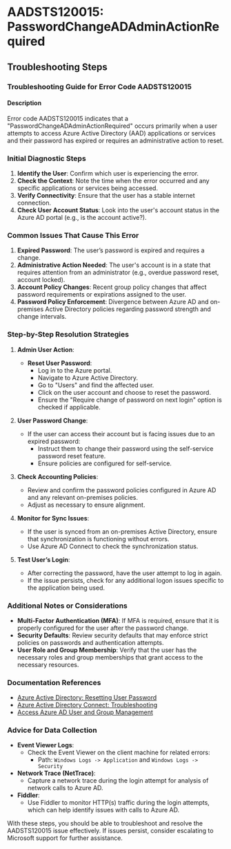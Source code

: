 
# AADSTS120015: PasswordChangeADAdminActionRequired


## Troubleshooting Steps
### Troubleshooting Guide for Error Code AADSTS120015

#### Description
Error code AADSTS120015 indicates that a "PasswordChangeADAdminActionRequired" occurs primarily when a user attempts to access Azure Active Directory (AAD) applications or services and their password has expired or requires an administrative action to reset.

### Initial Diagnostic Steps
1. **Identify the User**: Confirm which user is experiencing the error.
2. **Check the Context**: Note the time when the error occurred and any specific applications or services being accessed.
3. **Verify Connectivity**: Ensure that the user has a stable internet connection.
4. **Check User Account Status**: Look into the user's account status in the Azure AD portal (e.g., is the account active?).

### Common Issues That Cause This Error
1. **Expired Password**: The user’s password is expired and requires a change.
2. **Administrative Action Needed**: The user's account is in a state that requires attention from an administrator (e.g., overdue password reset, account locked).
3. **Account Policy Changes**: Recent group policy changes that affect password requirements or expirations assigned to the user.
4. **Password Policy Enforcement**: Divergence between Azure AD and on-premises Active Directory policies regarding password strength and change intervals.

### Step-by-Step Resolution Strategies
1. **Admin User Action**:
   - **Reset User Password**:
     - Log in to the Azure portal.
     - Navigate to Azure Active Directory.
     - Go to "Users" and find the affected user.
     - Click on the user account and choose to reset the password.
     - Ensure the "Require change of password on next login" option is checked if applicable.
   
2. **User Password Change**:
   - If the user can access their account but is facing issues due to an expired password:
     - Instruct them to change their password using the self-service password reset feature.
     - Ensure policies are configured for self-service.

3. **Check Accounting Policies**:
   - Review and confirm the password policies configured in Azure AD and any relevant on-premises policies.
   - Adjust as necessary to ensure alignment.

4. **Monitor for Sync Issues**:
   - If the user is synced from an on-premises Active Directory, ensure that synchronization is functioning without errors.
   - Use Azure AD Connect to check the synchronization status.

5. **Test User’s Login**:
   - After correcting the password, have the user attempt to log in again.
   - If the issue persists, check for any additional logon issues specific to the application being used.

### Additional Notes or Considerations
- **Multi-Factor Authentication (MFA)**: If MFA is required, ensure that it is properly configured for the user after the password change.
- **Security Defaults**: Review security defaults that may enforce strict policies on passwords and authentication attempts.
- **User Role and Group Membership**: Verify that the user has the necessary roles and group memberships that grant access to the necessary resources.

### Documentation References
- [Azure Active Directory: Resetting User Password](https://docs.microsoft.com/en-us/azure/active-directory/active-directory-user-help-password-reset)
- [Azure Active Directory Connect: Troubleshooting](https://docs.microsoft.com/en-us/azure/active-directory/hybrid/tshoot-connect)
- [Access Azure AD User and Group Management](https://docs.microsoft.com/en-us/azure/active-directory/active-directory-users-assign-roles)

### Advice for Data Collection
- **Event Viewer Logs**: 
  - Check the Event Viewer on the client machine for related errors: 
    - Path: `Windows Logs -> Application` and `Windows Logs -> Security`
- **Network Trace (NetTrace)**:
  - Capture a network trace during the login attempt for analysis of network calls to Azure AD.
- **Fiddler**:
  - Use Fiddler to monitor HTTP(s) traffic during the login attempts, which can help identify issues with calls to Azure AD.

With these steps, you should be able to troubleshoot and resolve the AADSTS120015 issue effectively. If issues persist, consider escalating to Microsoft support for further assistance.